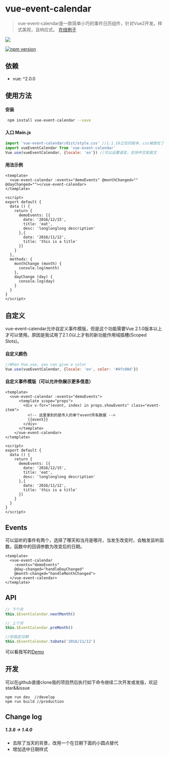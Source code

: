 # vue-event-calendar

> vue-event-calendar是一款简单小巧的事件日历组件，针对Vue2开发。样式美观，且响应式。
> [在线例子](http://geoffzhu.cn/vue-event-calendar/)

![](http://o80ronwlu.bkt.clouddn.com/vue-event-calendar.gif)

[![npm version](https://img.shields.io/npm/v/vue-event-calendar.svg)](https://www.npmjs.com/package/vue-event-calendar)

## 依赖
- vue: ^2.0.0

## 使用方法
#### 安装

``` sh
 npm install vue-event-calendar --save
```

#### 入口 Main.js

```javascript
import 'vue-event-calendar/dist/style.css' //1.1.10之后的版本，css被放在了单独的文件中，方便替换
import vueEventCalendar from 'vue-event-calendar'
Vue.use(vueEventCalendar, {locale: 'en'}) //可以设置语言，支持中文和英文
```

#### 用法示例

```vue
<template>
  <vue-event-calendar :events="demoEvents" @monthChanged="" @dayChanged=""></vue-event-calendar>
</template>

<script>
export default {
  data () {
    return {
      demoEvents: [{
        date: '2016/12/15',
        title: 'eat',
        desc: 'longlonglong description'
      },{
        date: '2016/11/12',
        title: 'this is a title'
      }]
    }
  },
  methods: {
    monthChange (month) {
      console.log(month)
    },
    dayChange (day) {
      console.log(day)
    }
  }
}
</script>
```
## 自定义
vue-event-calendar允许自定义事件模版，但是这个功能需要Vue 2.1.0版本以上才可以使用。原因是我试用了2.1.0以上才有的新功能作用域插槽(Scoped Slots)。

#### 自定义颜色

```javascript
//When Vue.use, you can give a color
Vue.use(vueEventCalendar, {locale: 'en', color: '#4fc08d'})
```

#### 自定义事件模版（可以允许你展示更多信息）
```vue
<template>
  <vue-event-calendar :events="demoEvents">
      <template scope="props">
        <div v-for="(event, index) in props.showEvents" class="event-item">
          <!-- 这里拿到的是传入的单个event所有数据 -->
          {{event}}
        </div>
      </template>
    </vue-event-calendar>
</template>

<script>
export default {
  data () {
    return {
      demoEvents: [{
        date: '2016/12/15',
        title: 'eat',
        desc: 'longlonglong description'
      },{
        date: '2016/11/12',
        title: 'this is a title'
      }]
    }
  }
}
</script>
```

## Events
可以监听的事件有两个，选择了哪天和当月是哪月，当发生改变时，会触发监听函数。函数中的回调参数为改变后的日期。
```
<template>
  <vue-event-calendar
    :events="demoEvents"
    @day-changed="handleDayChanged"
    @month-changed="handleMonthChanged">
  </vue-event-calendar>
</template>
```

## API
```javascript
// 下个月
this.$EventCalendar.nextMonth()
```
```javascript
// 上个月
this.$EventCalendar.preMonth()
```
```javascript
//到指定日期
this.$EventCalendar.toDate('2016/11/12')
```
可以看我写的[Demo](https://github.com/GeoffZhu/vue-event-calendar/tree/master/demo)

## 开发
可以在github直接clone我的项目然后执行如下命令继续二次开发或发版，欢迎star&&issue
```
npm run dev  //develop
npm run build //production
```

## Change log

##### 1.3.6 -> 1.4.0

- 去除了当天的背景，改用一个在日期下面的小圆点替代
- 增加选中日期样式
